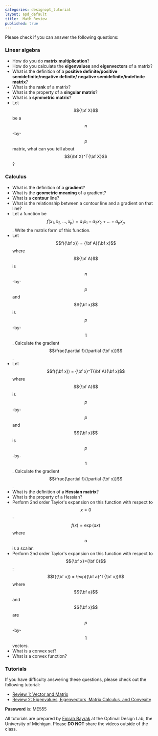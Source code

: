 ```yaml
---
categories: designopt_tutorial
layout: apd_default
title:  Math Review
published: true
---
```

<style TYPE="text/css">
code.has-jax {font: inherit; font-size: 100%; background: inherit; border: inherit;}
</style>
<script type="text/x-mathjax-config">
MathJax.Hub.Config({
    tex2jax: {
        inlineMath: [['$','$'], ['\\(','\\)']],
        skipTags: ['script', 'noscript', 'style', 'textarea', 'pre'] // removed 'code' entry
    }
});
MathJax.Hub.Queue(function() {
    var all = MathJax.Hub.getAllJax(), i;
    for(i = 0; i < all.length; i += 1) {
        all[i].SourceElement().parentNode.className += ' has-jax';
    }
});
</script>
<script type="text/javascript" src="http://cdn.mathjax.org/mathjax/latest/MathJax.js?config=TeX-AMS-MML_HTMLorMML"></script>

Please check if you can answer the following questions:

### Linear algebra
* How do you do **matrix multiplication**?
* How do you calculate the **eigenvalues** and **eigenvectors** of a matrix?
* What is the definition of a **positive definite/positive semidefinite/negative definite/
negative semidefinite/indefinite matrix**?
* What is the **rank** of a matrix?
* What is the property of a **singular matrix**?
* What is a **symmetric matrix**?
* Let $${\bf X}$$ be a $$n$$-by-$$p$$ matrix, what can you tell about $${\bf X}^T{\bf X}$$?

### Calculus
* What is the definition of a **gradient**?
* What is the **geometric meaning** of a gradient?
* What is a **contour** line?
* What is the relationship between a contour line and a gradient on that line?
* Let a function be $$f(x_1,x_2,...,x_p) = a_1x_1+a_2x_2+...+a_px_p$$. Write the matrix form of this function.
* Let $$f({\bf x}) = {\bf A}{\bf x}$$ where $${\bf A}$$ is $$n$$-by-$$p$$ and $${\bf x}$$ is $$p$$-by-$$1$$. 
Calculate the gradient $$\frac{\partial f}{\partial {\bf x}}$$.
* Let $$f({\bf x}) = {\bf x}^T{\bf A}{\bf x}$$ where $${\bf A}$$ is $$p$$-by-$$p$$ and $${\bf x}$$ is $$p$$-by-$$1$$. 
Calculate the gradient $$\frac{\partial f}{\partial {\bf x}}$$.
* What is the definition of a **Hessian matrix**?
* What is the property of a Hessian?
* Perform 2nd order Taylor's expansion on this function with respect to $$x=0$$: $$f(x) = \exp(ax)$$ where $$a$$ is a scalar.
* Perform 2nd order Taylor's expansion on this function with respect to $${\bf x}={\bf 0}$$: $$f({\bf x}) = \exp({\bf a}^T{\bf x})$$ 
where $${\bf a}$$ and $${\bf x}$$ are $$p$$-by-$$1$$ vectors.
* What is a convex set?
* What is a convex function?

### Tutorials
If you have difficulty answering these questions, please check out the following tutorial:

* [Review 1: Vector and Matrix][1]
* [Review 2: Eigenvalues, Eigenvectors, Matrix Calculus, and Convexity][2]

**Password** is: ME555
  
All tutorials are prepared by [Emrah Bayrak][3] at the Optimal Design Lab, the University of Michigan. 
Please **DO NOT** share the videos outside of the class.

[1]: https://vimeo.com/149907223
[2]: https://vimeo.com/149966720
[3]: http://www.aebayrak.com/